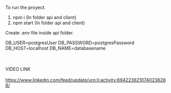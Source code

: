 To run the proyect.

1. npm i   (In folder api and client)
2. npm start (In folder api and client)



Create .env file inside api folder.


DB_USER=postgresUser
DB_PASSWORD=postgresPassword
DB_HOST=localhost
DB_NAME=databasename


<br></br>
VIDEO LINK<br></br>
https://www.linkedin.com/feed/update/urn:li:activity:6942236210740236288/
